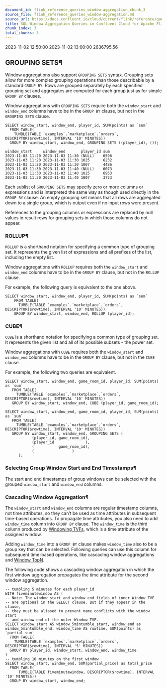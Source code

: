 ```yaml
---
document_id: flink_reference_queries_window-aggregation_chunk_3
source_file: flink_reference_queries_window-aggregation.md
source_url: https://docs.confluent.io/cloud/current/flink/reference/queries/window-aggregation.html
title: SQL Window Aggregation Queries in Confluent Cloud for Apache Flink
chunk_index: 3
total_chunks: 3
---
```


2023-11-02 12:50:00 2023-11-02 13:00:00 2636795.56

## GROUPING SETS¶

Window aggregations also support `GROUPING SETS` syntax. Grouping sets allow for more complex grouping operations than those describable by a standard `GROUP BY`. Rows are grouped separately by each specified grouping set and aggregates are computed for each group just as for simple `GROUP BY` clauses.

Window aggregations with `GROUPING SETS` require both the `window_start` and `window_end` columns have to be in the `GROUP BY` clause, but not in the `GROUPING SETS` clause.

    SELECT window_start, window_end, player_id, SUM(points) as `sum`
      FROM TABLE(
        TUMBLE(TABLE `examples`.`marketplace`.`orders`, DESCRIPTOR($rowtime), INTERVAL '10' MINUTES))
      GROUP BY window_start, window_end, GROUPING SETS ((player_id), ());

    window_start     window_end       player_id sum
    2023-11-03 11:20 2023-11-03 11:30 (NULL)    6596
    2023-11-03 11:20 2023-11-03 11:30 1025      6232
    2023-11-03 11:20 2023-11-03 11:30 1007      4486
    2023-11-03 11:30 2023-11-03 11:40 (NULL)    6073
    2023-11-03 11:30 2023-11-03 11:40 1025      6953
    2023-11-03 11:30 2023-11-03 11:40 1007      3723

Each sublist of `GROUPING SETS` may specify zero or more columns or expressions and is interpreted the same way as though used directly in the `GROUP BY` clause. An empty grouping set means that all rows are aggregated down to a single group, which is output even if no input rows were present.

References to the grouping columns or expressions are replaced by null values in result rows for grouping sets in which those columns do not appear.

### ROLLUP¶

`ROLLUP` is a shorthand notation for specifying a common type of grouping set. It represents the given list of expressions and all prefixes of the list, including the empty list.

Window aggregations with `ROLLUP` requires both the `window_start` and `window_end` columns have to be in the `GROUP BY` clause, but not in the `ROLLUP` clause.

For example, the following query is equivalent to the one above.

    SELECT window_start, window_end, player_id, SUM(points) as `sum`
        FROM TABLE(
          TUMBLE(TABLE `examples`.`marketplace`.`orders`, DESCRIPTOR($rowtime), INTERVAL '10' MINUTES))
        GROUP BY window_start, window_end, ROLLUP (player_id);

### CUBE¶

`CUBE` is a shorthand notation for specifying a common type of grouping set. It represents the given list and all of its possible subsets - the power set.

Window aggregations with `CUBE` requires both the `window_start` and `window_end` columns have to be in the `GROUP BY` clause, but not in the `CUBE` clause.

For example, the following two queries are equivalent.

    SELECT window_start, window_end, game_room_id, player_id, SUM(points) as `sum`
       FROM TABLE(
         TUMBLE(TABLE `examples`.`marketplace`.`orders`, DESCRIPTOR($rowtime), INTERVAL '10' MINUTES))
       GROUP BY window_start, window_end, CUBE (player_id, game_room_id);

    SELECT window_start, window_end, game_room_id, player_id, SUM(points) as `sum`
       FROM TABLE(
         TUMBLE(TABLE `examples`.`marketplace`.`orders`, DESCRIPTOR($rowtime), INTERVAL '10' MINUTES))
       GROUP BY window_start, window_end, GROUPING SETS (
                (player_id, game_room_id),
                (player_id              ),
                (           game_room_id),
                (                 )
          );

### Selecting Group Window Start and End Timestamps¶

The start and end timestamps of group windows can be selected with the grouped `window_start` and `window_end` columns.

### Cascading Window Aggregation¶

The `window_start` and `window_end` columns are regular timestamp columns, not time attributes, so they can’t be used as time attributes in subsequent time-based operations. To propagate time attributes, you also need to add `window_time` column into `GROUP BY` clause. The `window_time` is the third column produced by [Windowing TVFs](window-tvf.html#flink-sql-window-tvfs-window-functions), which is a time attribute of the assigned window.

Adding `window_time` into a `GROUP BY` clause makes `window_time` also to be a group key that can be selected. Following queries can use this column for subsequent time-based operations, like cascading window aggregations and [Window TopN](window-topn.html#flink-sql-window-top-n).

The following code shows a cascading window aggregation in which the first window aggregation propagates the time attribute for the second window aggregation.

    -- tumbling 5 minutes for each player_id
    WITH fiveminutewindow AS (
    -- Note: The window start and window end fields of inner Window TVF
    -- are optional in the SELECT clause. But if they appear in the clause,
    -- they must be aliased to prevent name conflicts with the window start
    -- and window end of the outer Window TVF.
    SELECT window_start AS window_5mintumble_start, window_end as window_5mintumble_end, window_time AS rowtime, SUM(points) as `partial_sum`
      FROM TABLE(
        TUMBLE(TABLE `examples`.`marketplace`.`orders`, DESCRIPTOR($rowtime), INTERVAL '5' MINUTES))
      GROUP BY player_id, window_start, window_end, window_time
    )
    -- tumbling 10 minutes on the first window
    SELECT window_start, window_end, SUM(partial_price) as total_price
      FROM TABLE(
          TUMBLE(TABLE fiveminutewindow, DESCRIPTOR($rowtime), INTERVAL '10' MINUTES))
      GROUP BY window_start, window_end;
